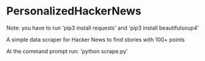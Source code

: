 # PersonalizedHackerNews
Note: you have to run 'pip3 install requests' and 'pip3 install beautifulsoup4'

A simple data scraper for Hacker News to find stories with 100+ points

At the command prompt run: 'python scrape.py'
